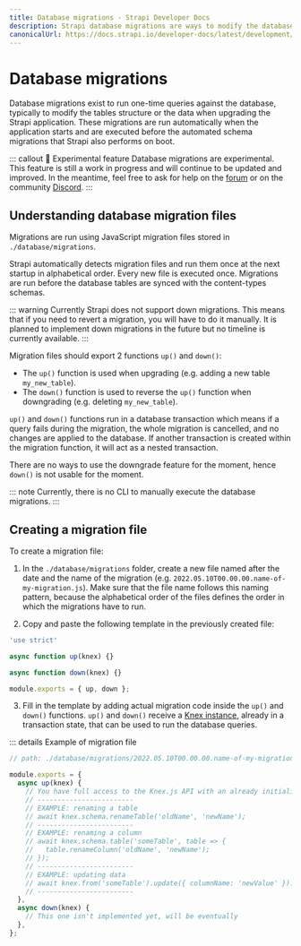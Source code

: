 ```yaml
---
title: Database migrations - Strapi Developer Docs
description: Strapi database migrations are ways to modify the database
canonicalUrl: https://docs.strapi.io/developer-docs/latest/development/backend-customization/database-migrations.html
---
```


# Database migrations

Database migrations exist to run one-time queries against the database, typically to modify the tables structure or the data when upgrading the Strapi application. These migrations are run automatically when the application starts and are executed before the automated schema migrations that Strapi also performs on boot.

::: callout 🚧  Experimental feature
Database migrations are experimental. This feature is still a work in progress and will continue to be updated and improved. In the meantime, feel free to ask for help on the [forum](https://forum.strapi.io/) or on the community [Discord](https://discord.strapi.io).
:::

## Understanding database migration files

Migrations are run using JavaScript migration files stored in `./database/migrations`.

Strapi automatically detects migration files and run them once at the next startup in alphabetical order. Every new file is executed once. Migrations are run before the database tables are synced with the content-types schemas.

::: warning
Currently Strapi does not support down migrations. This means that if you need to revert a migration, you will have to do it manually. It is planned to implement down migrations in the future but no timeline is currently available.
:::

Migration files should export 2 functions `up()` and `down()`:

- The `up()` function is used when upgrading (e.g. adding a new table `my_new_table`).
- The `down()` function is used to reverse the `up()` function when downgrading (e.g. deleting `my_new_table`).

`up()` and `down()` functions run in a database transaction which means if a query fails during the migration, the whole migration is cancelled, and no changes are applied to the database. If another transaction is created within the migration function, it will act as a nested transaction.

There are no ways to use the downgrade feature for the moment, hence `down()` is not usable for the moment.

::: note
Currently, there is no CLI to manually execute the database migrations.
:::

## Creating a migration file

To create a migration file:

1. In the `./database/migrations` folder, create a new file named after the date and the name of the migration (e.g. `2022.05.10T00.00.00.name-of-my-migration.js`). Make sure that the file name follows this naming pattern, because the alphabetical order of the files defines the order in which the migrations have to run.

2. Copy and paste the following template in the previously created file:

```jsx
'use strict'

async function up(knex) {}

async function down(knex) {}

module.exports = { up, down };
```

3. Fill in the template by adding actual migration code inside the `up()` and `down()` functions.
`up()` and `down()` receive a [Knex instance](https://knexjs.org/), already in a transaction state, that can be used to run the database queries.

::: details Example of migration file

```jsx
// path: ./database/migrations/2022.05.10T00.00.00.name-of-my-migration.js

module.exports = {
  async up(knex) {
    // You have full access to the Knex.js API with an already initialized connection to the database
    // ------------------------
    // EXAMPLE: renaming a table
    // await knex.schema.renameTable('oldName', 'newName');
    // ------------------------
    // EXAMPLE: renaming a column
    // await knex.schema.table('someTable', table => {
    //   table.renameColumn('oldName', 'newName');
    // });
    // ------------------------
    // EXAMPLE: updating data
    // await knex.from('someTable').update({ columnName: 'newValue' }).where({ columnName: 'oldValue' });
    // ------------------------
  },
  async down(knex) {
    // This one isn't implemented yet, will be eventually
  },
};
```
